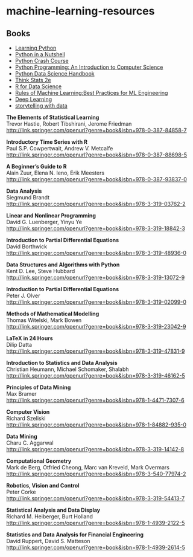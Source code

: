 # machine-learning-resources

## Books
   * [Learning Python](https://cfm.ehu.es/ricardo/docs/python/Learning_Python.pdf)
   * [Python in a Nutshell](https://doc.lagout.org/programmation/python/Python%20in%20a%20Nutshell_%20A%20Desktop%20Quick%20Reference%20%282nd%20ed.%29%20%5BMartelli%202006-07-24%5D.pdf)
   * [Python Crash Course](http://bedford-computing.co.uk/learning/wp-content/uploads/2015/10/No.Starch.Python.Oct_.2015.ISBN_.1593276036.pdf)
   * [Python Programming: An Introduction to Computer Science](http://bedford-computing.co.uk/learning/wp-content/uploads/2015/10/Python-Programming-An-Introduction-to-Computer-Science-2nd-edition-John-Zelle-2010.pdf)
   * [Python Data Science Handbook](https://tanthiamhuat.files.wordpress.com/2018/04/pythondatasciencehandbook.pdf)
   * [Think Stats 2e](https://greenteapress.com/wp/think-stats-2e/)
   * [R for Data Science](https://r4ds.had.co.nz/index.html)
   * [Rules of Machine Learning:Best Practices for ML Engineering](http://martin.zinkevich.org/rules_of_ml/rules_of_ml.pdf)
   * [Deep Learning](http://www.deeplearningbook.org/)
   * [storytelling with data](http://www.bdbanalytics.ir/media/1123/storytelling-with-data-cole-nussbaumer-knaflic.pdf)
   
   <b>The Elements of Statistical Learning</b>\
   Trevor Hastie, Robert Tibshirani, Jerome Friedman\
   http://link.springer.com/openurl?genre=book&isbn=978-0-387-84858-7
   
   <b>Introductory Time Series with R</b>\
   Paul S.P. Cowpertwait, Andrew V. Metcalfe\
   http://link.springer.com/openurl?genre=book&isbn=978-0-387-88698-5
   
   <b>A Beginner’s Guide to R</b>\
   Alain Zuur, Elena N. Ieno, Erik Meesters\
   http://link.springer.com/openurl?genre=book&isbn=978-0-387-93837-0
   
   <b>Data Analysis</b>\
   Siegmund Brandt\
   http://link.springer.com/openurl?genre=book&isbn=978-3-319-03762-2
   
   <b>Linear and Nonlinear Programming</b>\
   David G. Luenberger, Yinyu Ye\
   http://link.springer.com/openurl?genre=book&isbn=978-3-319-18842-3
   
   <b>Introduction to Partial Differential Equations</b>\
   David Borthwick\
   http://link.springer.com/openurl?genre=book&isbn=978-3-319-48936-0
   
   <b>Data Structures and Algorithms with Python</b>\
   Kent D. Lee, Steve Hubbard\
   http://link.springer.com/openurl?genre=book&isbn=978-3-319-13072-9
   
   <b>Introduction to Partial Differential Equations</b>\
   Peter J. Olver\
   http://link.springer.com/openurl?genre=book&isbn=978-3-319-02099-0
 
   <b>Methods of Mathematical Modelling</b>\
   Thomas Witelski, Mark Bowen\
   http://link.springer.com/openurl?genre=book&isbn=978-3-319-23042-9

   <b>LaTeX in 24 Hours</b>\
   Dilip Datta\
   http://link.springer.com/openurl?genre=book&isbn=978-3-319-47831-9

   <b>Introduction to Statistics and Data Analysis</b>\
   Christian Heumann, Michael Schomaker, Shalabh\
   http://link.springer.com/openurl?genre=book&isbn=978-3-319-46162-5

   <b>Principles of Data Mining</b>\
   Max Bramer\
   http://link.springer.com/openurl?genre=book&isbn=978-1-4471-7307-6

   <b>Computer Vision</b>\
   Richard Szeliski\
   http://link.springer.com/openurl?genre=book&isbn=978-1-84882-935-0

   <b>Data Mining</b>\
   Charu C. Aggarwal\
   http://link.springer.com/openurl?genre=book&isbn=978-3-319-14142-8

   <b>Computational Geometry</b>\
   Mark de Berg, Otfried Cheong, Marc van Kreveld, Mark Overmars\
   http://link.springer.com/openurl?genre=book&isbn=978-3-540-77974-2

   <b>Robotics, Vision and Control</b>\
   Peter Corke\
   http://link.springer.com/openurl?genre=book&isbn=978-3-319-54413-7

   <b>Statistical Analysis and Data Display</b>\
   Richard M. Heiberger, Burt Holland\
   http://link.springer.com/openurl?genre=book&isbn=978-1-4939-2122-5

   <b>Statistics and Data Analysis for Financial Engineering</b>\
   David Ruppert, David S. Matteson\
   http://link.springer.com/openurl?genre=book&isbn=978-1-4939-2614-5
   
   
   
   
   
   
   
   
   
